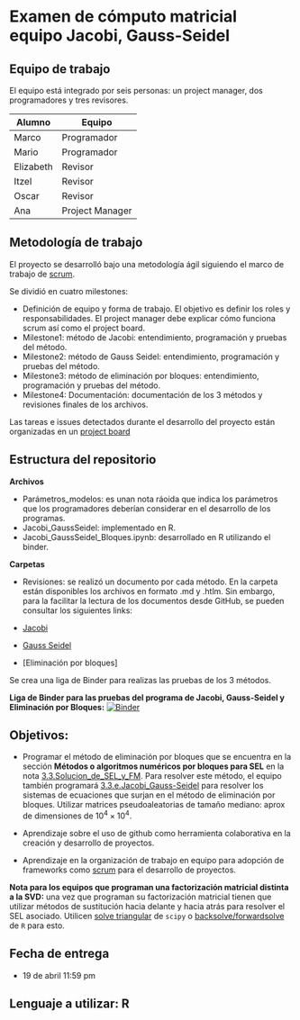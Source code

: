 
# Examen de cómputo matricial equipo Jacobi, Gauss-Seidel


## Equipo de trabajo

El equipo está integrado por seis personas: un project manager, dos programadores y tres revisores. 

| Alumno | Equipo |
|--------|--------|
| Marco  | Programador |
| Mario  | Programador |
| Elizabeth | Revisor  |
| Itzel | Revisor |
| Oscar | Revisor  |
| Ana   | Project Manager |

## Metodología de trabajo

El proyecto se desarrolló bajo una metodología ágil siguiendo el marco de trabajo de [scrum](https://github.com/mno-2020-gh-classroom/ex-modulo-3-comp-matricial-jacobi-gauss-seidel-anabco/blob/master/Intro-scrum.md).

Se dividió en cuatro milestones: 

+ Definición de equipo y forma de trabajo. El objetivo es definir los roles y responsabilidades. El project manager debe explicar cómo funciona scrum así como el project board. 
+ Milestone1: método de Jacobi: entendimiento, programación y pruebas del método. 
+ Milestone2: método de Gauss Seidel: entendimiento, programación y pruebas del método. 
+ Milestone3: método de eliminación por bloques: entendimiento, programación y pruebas del método. 
+ Milestone4: Documentación: documentación de los 3 métodos y revisiones finales de los archivos. 

Las tareas e issues detectados durante el desarrollo del proyecto están organizadas en un [project board](https://github.com/mno-2020-gh-classroom/ex-modulo-3-comp-matricial-jacobi-gauss-seidel-anabco/projects/1)

## Estructura del repositorio

**Archivos**
+ Parámetros_modelos: es unan nota ráoida que indica los parámetros que los programadores deberían considerar en el desarrollo de los programas. 
+ Jacobi_GaussSeidel: implementado en R. 
+ Jacobi_GaussSeidel_Bloques.ipynb: desarrollado en R utilizando el binder.


**Carpetas**
+ Revisiones: se realizó un documento por cada método. En la carpeta están disponibles los archivos en formato .md y .htlm. Sin embargo, para la facilitar la lectura de los documentos desde GitHub, se pueden consultar los siguientes links: 

+ [Jacobi](https://mno-2020-gh-classroom.github.io/ex-modulo-3-comp-matricial-jacobi-gauss-seidel-anabco/Revisiones/pruebas_jacobi.html)
+ [Gauss Seidel](https://mno-2020-gh-classroom.github.io/ex-modulo-3-comp-matricial-jacobi-gauss-seidel-anabco/Revisiones/pruebas_gauss_seidel.html)
+ [Eliminación por bloques]

Se crea una liga de Binder para realizas las pruebas de los 3 métodos. 

**Liga de Binder para las pruebas del programa de Jacobi, Gauss-Seidel y Eliminación por Bloques:** [![Binder](https://mybinder.org/badge_logo.svg)](https://mybinder.org/v2/gh/shimanteko/for_binders/master?urlpath=lab/tree/home/jovyan/Jacobi_GaussSeidel_Bloques.ipynb)

## Objetivos:

* Programar el método de eliminación por bloques que se encuentra en la sección **Métodos o algoritmos numéricos por bloques para SEL** en la nota [3.3.Solucion_de_SEL_y_FM](https://github.com/ITAM-DS/analisis-numerico-computo-cientifico/blob/master/temas/III.computo_matricial/3.3.Solucion_de_SEL_y_FM.ipynb). Para resolver este método, el equipo también programará [3.3.e.Jacobi_Gauss-Seidel](https://github.com/ITAM-DS/analisis-numerico-computo-cientifico/blob/master/temas/III.computo_matricial/3.3.e.Jacobi_Gauss-Seidel.ipynb) para resolver los sistemas de ecuaciones que surjan en el método de eliminación por bloques. Utilizar matrices pseudoaleatorias de tamaño mediano: aprox de dimensiones de $10^4 \times 10^4$.

* Aprendizaje sobre el uso de github como herramienta colaborativa en la creación y desarrollo de proyectos.

* Aprendizaje en la organización de trabajo en equipo para adopción de frameworks como [scrum](https://www.youtube.com/watch?v=b02ZkndLk1Y&feature=emb_logo) para el desarrollo de proyectos. 

**Nota para los equipos que programan una factorización matricial distinta a la SVD:** una vez que programan su factorización matricial tienen que utilizar métodos de sustitución hacia delante y hacia atrás para resolver el SEL asociado. Utilicen [solve triangular](https://docs.scipy.org/doc/scipy/reference/generated/scipy.linalg.solve_triangular.html) de `scipy` o [backsolve/forwardsolve](https://stat.ethz.ch/R-manual/R-devel/library/base/html/backsolve.html) de `R` para esto.

## Fecha de entrega

* 19 de abril 11:59 pm

## Lenguaje a utilizar: R




